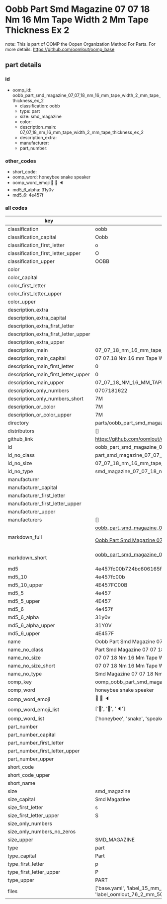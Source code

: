 # Oobb Part Smd Magazine 07 07 18 Nm 16 Mm Tape Width 2 Mm Tape Thickness Ex 2  

note: This is part of OOMP the Oopen Organization Method For Parts. For more details: https://github.com/oomlout/oomp_base

##  part details





### id
* oomp_id: oobb_part_smd_magazine_07_07_18_nm_16_mm_tape_width_2_mm_tape_thickness_ex_2
  * classification: oobb
  * type: part
  * size: smd_magazine
  * color: 
  * description_main: 07_07_18_nm_16_mm_tape_width_2_mm_tape_thickness_ex_2
  * description_extra: 
  * manufacturer: 
  * part_number: 

### other_codes
* short_code: 
* oomp_word: honeybee snake speaker
* oomp_word_emoji :honeybee: :snake: :speaker:
* md5_6_alpha: 31y0v
* md5_6: 4e457f

### all codes 
| key | value |  
| --- | --- |  
| classification | oobb |  
| classification_capital | Oobb |  
| classification_first_letter | o |  
| classification_first_letter_upper | O |  
| classification_upper | OOBB |  
| color |  |  
| color_capital |  |  
| color_first_letter |  |  
| color_first_letter_upper |  |  
| color_upper |  |  
| description_extra |  |  
| description_extra_capital |  |  
| description_extra_first_letter |  |  
| description_extra_first_letter_upper |  |  
| description_extra_upper |  |  
| description_main | 07_07_18_nm_16_mm_tape_width_2_mm_tape_thickness_ex_2 |  
| description_main_capital | 07 07.18 Nm 16 mm Tape Width 2 mm Tape Thickness Ex 2 |  
| description_main_first_letter | 0 |  
| description_main_first_letter_upper | 0 |  
| description_main_upper | 07_07_18_NM_16_MM_TAPE_WIDTH_2_MM_TAPE_THICKNESS_EX_2 |  
| description_only_numbers | 0707181622 |  
| description_only_numbers_short | 7M |  
| description_or_color | 7M |  
| description_or_color_upper | 7M |  
| directory | parts/oobb_part_smd_magazine_07_07_18_nm_16_mm_tape_width_2_mm_tape_thickness_ex_2 |  
| distributors | [] |  
| github_link | https://github.com/oomlout/oomlout_oomp_part_src/tree/main/parts/oobb_part_smd_magazine_07_07_18_nm_16_mm_tape_width_2_mm_tape_thickness_ex_2/working |  
| id | oobb_part_smd_magazine_07_07_18_nm_16_mm_tape_width_2_mm_tape_thickness_ex_2 |  
| id_no_class | part_smd_magazine_07_07_18_nm_16_mm_tape_width_2_mm_tape_thickness_ex_2 |  
| id_no_size | 07_07_18_nm_16_mm_tape_width_2_mm_tape_thickness_ex_2 |  
| id_no_type | smd_magazine_07_07_18_nm_16_mm_tape_width_2_mm_tape_thickness_ex_2 |  
| manufacturer |  |  
| manufacturer_capital |  |  
| manufacturer_first_letter |  |  
| manufacturer_first_letter_upper |  |  
| manufacturer_upper |  |  
| manufacturers | [] |  
| markdown_full | [oobb_part_smd_magazine_07_07_18_nm_16_mm_tape_width_2_mm_tape_thickness_ex_2](https://github.com/oomlout/oomlout_oomp_part_src/tree/main/parts/oobb_part_smd_magazine_07_07_18_nm_16_mm_tape_width_2_mm_tape_thickness_ex_2/working)<br>[](https://github.com/oomlout/oomlout_oomp_part_src/tree/main/parts/oobb_part_smd_magazine_07_07_18_nm_16_mm_tape_width_2_mm_tape_thickness_ex_2/working)<br>[Oobb Part Smd Magazine 07 07 18 Nm 16 Mm Tape Width 2 Mm Tape Thickness Ex 2](https://github.com/oomlout/oomlout_oomp_part_src/tree/main/parts/oobb_part_smd_magazine_07_07_18_nm_16_mm_tape_width_2_mm_tape_thickness_ex_2/working)<br><br> |  
| markdown_short | [oobb_part_smd_magazine_07_07_18_nm_16_mm_tape_width_2_mm_tape_thickness_ex_2](https://github.com/oomlout/oomlout_oomp_part_src/tree/main/parts/oobb_part_smd_magazine_07_07_18_nm_16_mm_tape_width_2_mm_tape_thickness_ex_2/working)<br><br> |  
| md5 | 4e457fc00b724bc606165f94cc0a663a |  
| md5_10 | 4e457fc00b |  
| md5_10_upper | 4E457FC00B |  
| md5_5 | 4e457 |  
| md5_5_upper | 4E457 |  
| md5_6 | 4e457f |  
| md5_6_alpha | 31y0v |  
| md5_6_alpha_upper | 31Y0V |  
| md5_6_upper | 4E457F |  
| name | Oobb Part Smd Magazine 07 07 18 Nm 16 Mm Tape Width 2 Mm Tape Thickness Ex 2 |  
| name_no_class | Part Smd Magazine 07 07 18 Nm 16 Mm Tape Width 2 Mm Tape Thickness Ex 2 |  
| name_no_size | 07 07 18 Nm 16 Mm Tape Width 2 Mm Tape Thickness Ex 2 |  
| name_no_size_short | 07 07 18 Nm 16 Mm Tape Width 2 Mm Tape Thickness Ex 2 |  
| name_no_type | Smd Magazine 07 07 18 Nm 16 Mm Tape Width 2 Mm Tape Thickness Ex 2 |  
| oomp_key | oomp_oobb_part_smd_magazine_07_07_18_nm_16_mm_tape_width_2_mm_tape_thickness_ex_2 |  
| oomp_word | honeybee snake speaker |  
| oomp_word_emoji | :honeybee: :snake: :speaker: |  
| oomp_word_emoji_list | [':honeybee:', ':snake:', ':speaker:'] |  
| oomp_word_list | ['honeybee', 'snake', 'speaker'] |  
| part_number |  |  
| part_number_capital |  |  
| part_number_first_letter |  |  
| part_number_first_letter_upper |  |  
| part_number_upper |  |  
| short_code |  |  
| short_code_upper |  |  
| short_name |  |  
| size | smd_magazine |  
| size_capital | Smd Magazine |  
| size_first_letter | s |  
| size_first_letter_upper | S |  
| size_only_numbers |  |  
| size_only_numbers_no_zeros |  |  
| size_upper | SMD_MAGAZINE |  
| type | part |  
| type_capital | Part |  
| type_first_letter | p |  
| type_first_letter_upper | P |  
| type_upper | PART |  
| files | ['base.yaml', 'label_15_mm_30_mm.pdf', 'label_15_mm_30_mm.svg', 'label_76_2_mm_50_8_mm.pdf', 'label_76_2_mm_50_8_mm.svg', 'label_oomlout_76_2_mm_50_8_mm.pdf', 'label_oomlout_76_2_mm_50_8_mm.svg', 'readme.md', 'working.json', 'working.yaml'] |  
